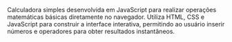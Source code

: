 Calculadora simples desenvolvida em JavaScript para realizar operações matemáticas básicas diretamente no navegador. Utiliza HTML, CSS e JavaScript para construir a interface interativa, permitindo ao usuário inserir números e operadores para obter resultados instantâneos.
